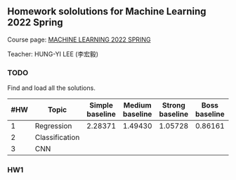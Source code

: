 ## Homework sololutions for Machine Learning 2022 Spring

Course page: [MACHINE LEARNING 2022 SPRING](https://speech.ee.ntu.edu.tw/~hylee/ml/2022-spring.php)

Teacher: HUNG-YI LEE (李宏毅)

### TODO

Find and load all the solutions.

<table class="tg">
<thead>
  <tr>
    <th class="tg-0lax">#HW</th>
    <th class="tg-0lax">Topic</th>
    <th class="tg-0lax">Simple baseline</th>
    <th class="tg-0lax">Medium baseline</th>
    <th class="tg-0lax">Strong baseline</th>
    <th class="tg-0lax">Boss baseline</th>
    <th class="tg-0lax">Ours</th>
  </tr>
</thead>
<tbody>
  <tr>
    <td class="tg-0lax">1</td>
    <td class="tg-0lax">Regression</td>
    <td class="tg-0lax">2.28371</td>
    <td class="tg-0lax">1.49430</td>
    <td class="tg-0lax">1.05728</td>
    <td class="tg-0lax">0.86161</td>
    <td class="tg-0lax"></td>
  </tr>
  <tr>
    <td class="tg-0lax">2</td>
    <td class="tg-0lax">Classification</td>
    <td class="tg-0lax"></td>
    <td class="tg-0lax"></td>
    <td class="tg-0lax"></td>
    <td class="tg-0lax"></td>
    <td class="tg-0lax"></td>
  </tr>
  <tr>
    <td class="tg-0lax">3</td>
    <td class="tg-0lax">CNN</td>
    <td class="tg-0lax"></td>
    <td class="tg-0lax"></td>
    <td class="tg-0lax"></td>
    <td class="tg-0lax"></td>
    <td class="tg-0lax"></td>
  </tr>
</tbody>
  
</table>

### HW1



